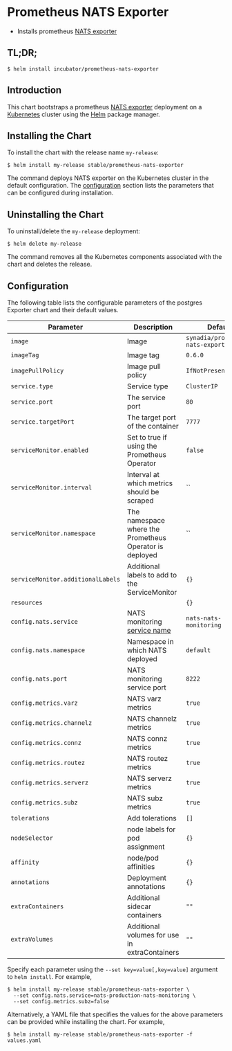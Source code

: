 # Prometheus NATS Exporter

* Installs prometheus [NATS exporter](https://github.com/nats-io/prometheus-nats-exporter)

## TL;DR;

```console
$ helm install incubator/prometheus-nats-exporter
```

## Introduction

This chart bootstraps a prometheus [NATS exporter](https://github.com/nats-io/prometheus-nats-exporter) deployment on a [Kubernetes](http://kubernetes.io) cluster using the [Helm](https://helm.sh) package manager.

## Installing the Chart

To install the chart with the release name `my-release`:

```console
$ helm install my-release stable/prometheus-nats-exporter
```

The command deploys NATS exporter on the Kubernetes cluster in the default configuration. The [configuration](#configuration) section lists the parameters that can be configured during installation.

## Uninstalling the Chart

To uninstall/delete the `my-release` deployment:

```console
$ helm delete my-release
```

The command removes all the Kubernetes components associated with the chart and deletes the release.

## Configuration

The following table lists the configurable parameters of the postgres Exporter chart and their default values.

| Parameter                         | Description                                             | Default                                          |
| --------------------------------- | ------------------------------------------------------- | ------------------------------------------------ |
| `image`                           | Image                                                   | `synadia/prometheus-nats-exporter`               |
| `imageTag`                        | Image tag                                               | `0.6.0`                                          |
| `imagePullPolicy`                 | Image pull policy                                       | `IfNotPresent`                                   |
| `service.type`                    | Service type                                            | `ClusterIP`                                      |
| `service.port`                    | The service port                                        | `80`                                             |
| `service.targetPort`              | The target port of the container                        | `7777`                                           |
| `serviceMonitor.enabled`          | Set to true if using the Prometheus Operator            | `false`                                          |
| `serviceMonitor.interval`         | Interval at which metrics should be scraped             | ``                                               |
| `serviceMonitor.namespace`        | The namespace where the Prometheus Operator is deployed | ``                                               |
| `serviceMonitor.additionalLabels` | Additional labels to add to the ServiceMonitor          | `{}`                                             |
| `resources`                       |                                                         | `{}`                                             |
| `config.nats.service`             | NATS monitoring [service name][svc-name]                | `nats-nats-monitoring`                           |
| `config.nats.namespace`           | Namespace in which NATS deployed                        | `default`                                        |
| `config.nats.port`                | NATS monitoring service port                            | `8222`                                           |
| `config.metrics.varz`             | NATS varz metrics                                       | `true`                                           |
| `config.metrics.channelz`         | NATS channelz metrics                                   | `true`                                           |
| `config.metrics.connz`            | NATS connz metrics                                      | `true`                                           |
| `config.metrics.routez`           | NATS routez metrics                                     | `true`                                           |
| `config.metrics.serverz`          | NATS serverz metrics                                    | `true`                                           |
| `config.metrics.subz`             | NATS subz metrics                                       | `true`                                           |
| `tolerations`                     | Add tolerations                                         | `[]`                                             |
| `nodeSelector`                    | node labels for pod assignment                          | `{}`                                             |
| `affinity`                        | node/pod affinities                                     | `{}`                                             |
| `annotations`                     | Deployment annotations                                  | `{}`                                             |
| `extraContainers`                 | Additional sidecar containers                           | `""`                                             |
| `extraVolumes`                    | Additional volumes for use in extraContainers           | `""`                                             |

[svc-name]: https://github.com/helm/charts/blob/master/stable/nats/templates/monitoring-svc.yaml

Specify each parameter using the `--set key=value[,key=value]` argument to `helm install`. For example,

```console
$ helm install my-release stable/prometheus-nats-exporter \
  --set config.nats.service=nats-production-nats-monitoring \
  --set config.metrics.subz=false
```

Alternatively, a YAML file that specifies the values for the above parameters can be provided while installing the chart. For example,

```console
$ helm install my-release stable/prometheus-nats-exporter -f values.yaml
```
